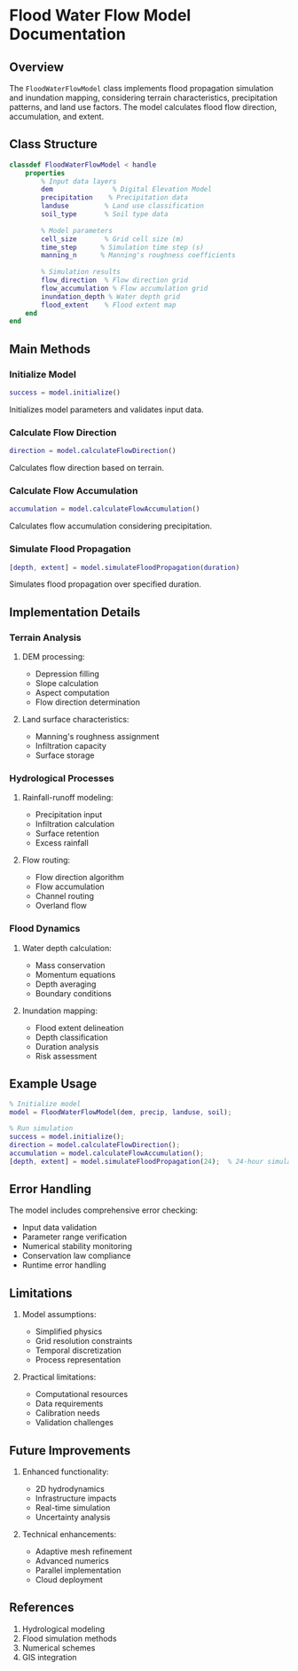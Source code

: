 # Flood Water Flow Model Documentation

## Overview

The `FloodWaterFlowModel` class implements flood propagation simulation and inundation mapping, considering terrain characteristics, precipitation patterns, and land use factors. The model calculates flood flow direction, accumulation, and extent.

## Class Structure

```matlab
classdef FloodWaterFlowModel < handle
    properties
        % Input data layers
        dem               % Digital Elevation Model
        precipitation    % Precipitation data
        landuse         % Land use classification
        soil_type       % Soil type data
        
        % Model parameters
        cell_size       % Grid cell size (m)
        time_step      % Simulation time step (s)
        manning_n      % Manning's roughness coefficients
        
        % Simulation results
        flow_direction  % Flow direction grid
        flow_accumulation % Flow accumulation grid
        inundation_depth % Water depth grid
        flood_extent    % Flood extent map
    end
end
```

## Main Methods

### Initialize Model

```matlab
success = model.initialize()
```

Initializes model parameters and validates input data.

### Calculate Flow Direction

```matlab
direction = model.calculateFlowDirection()
```

Calculates flow direction based on terrain.

### Calculate Flow Accumulation

```matlab
accumulation = model.calculateFlowAccumulation()
```

Calculates flow accumulation considering precipitation.

### Simulate Flood Propagation

```matlab
[depth, extent] = model.simulateFloodPropagation(duration)
```

Simulates flood propagation over specified duration.

## Implementation Details

### Terrain Analysis

1. DEM processing:
   - Depression filling
   - Slope calculation
   - Aspect computation
   - Flow direction determination

2. Land surface characteristics:
   - Manning's roughness assignment
   - Infiltration capacity
   - Surface storage

### Hydrological Processes

1. Rainfall-runoff modeling:
   - Precipitation input
   - Infiltration calculation
   - Surface retention
   - Excess rainfall

2. Flow routing:
   - Flow direction algorithm
   - Flow accumulation
   - Channel routing
   - Overland flow

### Flood Dynamics

1. Water depth calculation:
   - Mass conservation
   - Momentum equations
   - Depth averaging
   - Boundary conditions

2. Inundation mapping:
   - Flood extent delineation
   - Depth classification
   - Duration analysis
   - Risk assessment

## Example Usage

```matlab
% Initialize model
model = FloodWaterFlowModel(dem, precip, landuse, soil);

% Run simulation
success = model.initialize();
direction = model.calculateFlowDirection();
accumulation = model.calculateFlowAccumulation();
[depth, extent] = model.simulateFloodPropagation(24);  % 24-hour simulation
```

## Error Handling

The model includes comprehensive error checking:

- Input data validation
- Parameter range verification
- Numerical stability monitoring
- Conservation law compliance
- Runtime error handling

## Limitations

1. Model assumptions:
   - Simplified physics
   - Grid resolution constraints
   - Temporal discretization
   - Process representation

2. Practical limitations:
   - Computational resources
   - Data requirements
   - Calibration needs
   - Validation challenges

## Future Improvements

1. Enhanced functionality:
   - 2D hydrodynamics
   - Infrastructure impacts
   - Real-time simulation
   - Uncertainty analysis

2. Technical enhancements:
   - Adaptive mesh refinement
   - Advanced numerics
   - Parallel implementation
   - Cloud deployment

## References

1. Hydrological modeling
2. Flood simulation methods
3. Numerical schemes
4. GIS integration 